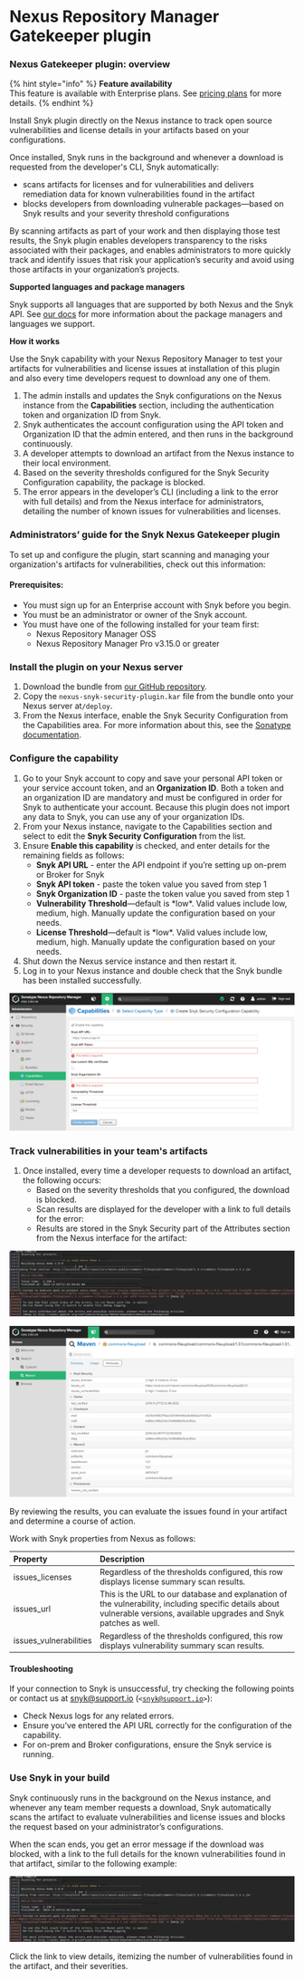 # Nexus Repository Manager Gatekeeper plugin

### **Nexus Gatekeeper plugin: overview**

{% hint style="info" %}
**Feature availability**  
This feature is available with Enterprise plans. See [pricing plans](https://snyk.io/plans/) for more details.
{% endhint %}

Install Snyk plugin directly on the Nexus instance to track open source vulnerabilities and license details in your artifacts based on your configurations.

Once installed, Snyk runs in the background and whenever a download is requested from the developer's CLI, Snyk automatically:

* scans artifacts for licenses and for vulnerabilities and delivers remediation data for known vulnerabilities found in the artifact
* blocks developers from downloading vulnerable packages—based on Snyk results and your severity threshold configurations

By scanning artifacts as part of your work and then displaying those test results, the Snyk plugin enables developers transparency to the risks associated with their packages, and enables administrators to more quickly track and identify issues that risk your application’s security and avoid using those artifacts in your organization’s projects.

**Supported languages and package managers**

Snyk supports all languages that are supported by both Nexus and the Snyk API. See [our docs](https://snyk.docs.apiary.io/#reference/test) for more information about the package managers and languages we support.

**How it works**

Use the Snyk capability with your Nexus Repository Manager to test your artifacts for vulnerabilities and license issues at installation of this plugin and also every time developers request to download any one of them.

1. The admin installs and updates the Snyk configurations on the Nexus instance from the **Capabilities** section, including the authentication token and organization ID from Snyk.
2. Snyk authenticates the account configuration using the API token and Organization ID that the admin entered, and then runs in the background continuously.
3. A developer attempts to download an artifact from the Nexus instance to their local environment.
4. Based on the severity thresholds configured for the Snyk Security Configuration capability, the package is blocked.
5. The error appears in the developer’s CLI \(including a link to the error with full details\) and from the Nexus interface for administrators, detailing the number of known issues for vulnerabilities and licenses.

### Administrators’ guide for the Snyk Nexus Gatekeeper plugin

To set up and configure the plugin, start scanning and managing your organization's artifacts for vulnerabilities, check out this information:

#### Prerequisites:

* You must sign up for an Enterprise account with Snyk before you begin.
* You must be an administrator or owner of the Snyk account.
* You must have one of the following installed for your team first:
  * Nexus Repository Manager OSS
  * Nexus Repository Manager Pro v3.15.0 or greater

### Install the plugin on your Nexus server

1. Download the bundle from [our GitHub repository](https://github.com/snyk/nexus-snyk-security-plugin/releases).
2. Copy the `nexus-snyk-security-plugin.kar` file from the bundle onto your Nexus server at`/deploy`.
3. From the Nexus interface, enable the Snyk Security Configuration from the Capabilities area. For more information about this, see the [Sonatype documentation](https://help.sonatype.com/repomanager2/configuration/accessing-and-configuring-capabilities).

### **Configure the capability**

1. Go to your Snyk account to copy and save your personal API token or your service account token, and an **Organization ID**. Both a token and an organization ID are mandatory and must be configured in order for Snyk to authenticate your account. Because this plugin does not import any data to Snyk, you can use any of your organization IDs.
2. From your Nexus instance, navigate to the Capabilities section and select to edit the **Snyk Security Configuration** from the list.
3. Ensure **Enable this capability** is checked, and enter details for the remaining fields as follows:
   * **Snyk API URL** - enter the API endpoint if you’re setting up on-prem or Broker for Snyk
   * **Snyk API token** - paste the token value you saved from step 1
   * **Snyk Organization ID** - paste the token value you saved from step 1
   * **Vulnerability Threshold**—default is \*low\*. Valid values include low, medium, high. Manually update the configuration based on your needs.
   * **License Threshold**—default is \*low\*. Valid values include low, medium, high. Manually update the configuration based on your needs. 
4. Shut down the Nexus service instance and then restart it. 
5. Log in to your Nexus instance and double check that the Snyk bundle has been installed successfully.

![](../../.gitbook/assets/uuid-9745b82a-ed7e-bce0-75dd-0070514f274d-en.png)

### Track vulnerabilities in your team's artifacts

1. Once installed, every time a developer requests to download an artifact, the following occurs:
   * Based on the severity thresholds that you configured, the download is blocked.
   * Scan results are displayed for the developer with a link to full details for the error:
   * Results are stored in the Snyk Security part of the Attributes section from the Nexus interface for the artifact:

![](../../.gitbook/assets/uuid-a2c354a2-21ca-bdfb-7862-a2ef26eec59e-en.png)

![](../../.gitbook/assets/image%20%2833%29.png)

By reviewing the results, you can evaluate the issues found in your artifact and determine a course of action.

Work with Snyk properties from Nexus as follows:

| **Property** | **Description** |
| :--- | :--- |
| issues\_licenses | Regardless of the thresholds configured, this row displays license summary scan results. |
| issues\_url | This is the URL to our database and explanation of the vulnerability, including specific details about vulnerable versions, available upgrades and Snyk patches as well. |
| issues\_vulnerabilities | Regardless of the thresholds configured, this row displays vulnerability summary scan results. |

#### Troubleshooting

If your connection to Snyk is unsuccessful, try checking the following points or contact us at snyk@support.io \(`<`[`snyk@support.io`](mailto:snyk@support.io)`>`\):

* Check Nexus logs for any related errors.
* Ensure you’ve entered the API URL correctly for the configuration of the capability.
* For on-prem and Broker configurations, ensure the Snyk service is running.

### **Use Snyk in your build**

Snyk continuously runs in the background on the Nexus instance, and whenever any team member requests a download, Snyk automatically scans the artifact to evaluate vulnerabilities and license issues and blocks the request based on your administrator’s configurations.

When the scan ends, you get an error message if the download was blocked, with a link to the full details for the known vulnerabilities found in that artifact, similar to the following example:

![](../../.gitbook/assets/uuid-a2c354a2-21ca-bdfb-7862-a2ef26eec59e-en.png)

Click the link to view details, itemizing the number of vulnerabilities found in the artifact, and their severities.

